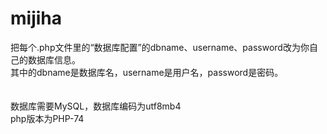 # mijiha
  把每个.php文件里的“数据库配置”的dbname、username、password改为你自己的数据库信息。<br>
  其中的dbname是数据库名，username是用户名，password是密码。<br>
  <br><br>
  数据库需要MySQL，数据库编码为utf8mb4<br>
  php版本为PHP-74<br>
